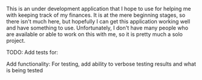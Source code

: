 This is an under development application that I hope to use for helping me with
keeping track of my finances. It is at the mere beginning stages, so there isn't
much here, but hopefully I can get this application working well and have
something to use. Unfortunately, I don't have many people who are available or
able to work on this with me, so it is pretty much a solo project.

TODO:
Add tests for:

Add functionality:
    For testing, add ability to verbose testing results and what is being tested


